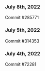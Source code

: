 ### July 8th, 2022

Commit #285771

### July 5th, 2022

Commit #314353


### July 4th, 2022

Commit #72281
